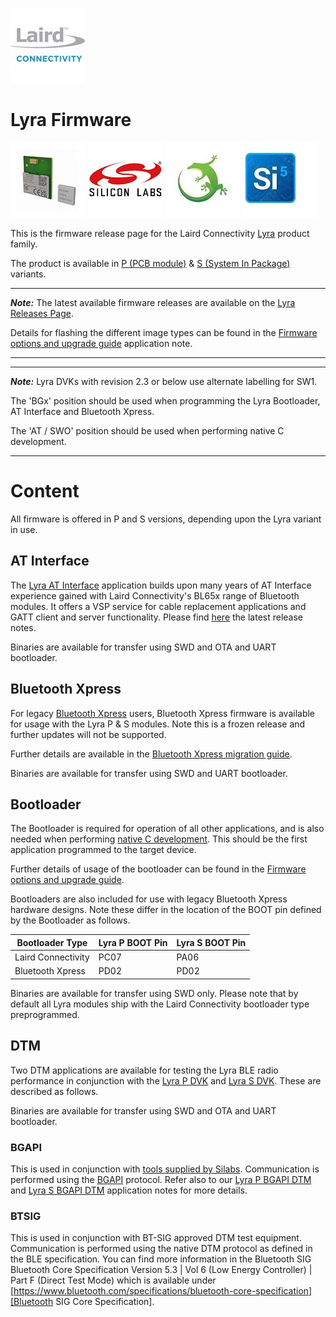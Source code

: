 [![Laird Connectivity](/images/laird_connectivity_logo.jpg)](https://www.lairdconnect.com/)

# Lyra Firmware

[![Lyra-P & Lyra-S](/images/lyra_p_and_lyra_s_render.jpg)](https://www.lairdconnect.com/wireless-modules/bluetooth-modules/bluetooth-5-modules/lyra-series-bluetooth-53-modules)
[![Silabs](/images/silabs_logo.jpg)](https://www.silabs.com)
[![Gecko SDK](/images/gecko_sdk_logo.jpg)](https://www.silabs.com/developers/gecko-software-development-kit)
[![Simplicity Studio](/images/simplicity_studio_logo.jpg)](https://www.silabs.com/developers/simplicity-studio)

This is the firmware release page for the Laird Connectivity [Lyra][Lyra product brief] product family.

The product is available in [P (PCB module)][Lyra P module datasheet] & [S (System In Package)][Lyra S module datasheet] variants.

---
**_Note:_** The latest available firmware releases are available on the [Lyra Releases Page].

Details for flashing the different image types can be found in the [Firmware options and upgrade guide] application note.

---

---
**_Note:_** Lyra DVKs with revision 2.3 or below use alternate labelling for SW1.

The 'BGx' position should be used when programming the Lyra Bootloader, AT Interface and Bluetooth Xpress.

The 'AT / SWO' position should be used when performing native C development.

---

# Content

All firmware is offered in P and S versions, depending upon the Lyra variant in use.

## AT Interface

The [Lyra AT Interface][Lyra AT Interface guide] application builds upon many years of AT Interface experience gained with Laird Connectivity's BL65x range of Bluetooth modules. It offers a VSP service for cable replacement applications and GATT client and server functionality. Please find [here][Lyra AT Interface release notes] the latest release notes.

Binaries are available for transfer using SWD and OTA and UART bootloader.

## Bluetooth Xpress

For legacy [Bluetooth Xpress][Bluetooth Xpress] users, Bluetooth Xpress firmware is available for usage with the Lyra P & S modules. Note this is a frozen release and further updates will not be supported.

Further details are available in the [Bluetooth Xpress migration guide][Bluetooth Xpress migration guide].

Binaries are available for transfer using SWD and UART bootloader.

## Bootloader

The Bootloader is required for operation of all other applications, and is also needed when performing [native C development][Native C development guide]. This should be the first application programmed to the target device.

Further details of usage of the bootloader can be found in the [Firmware options and upgrade guide][Firmware options and upgrade guide].

Bootloaders are also included for use with legacy Bluetooth Xpress hardware designs. Note these differ in the location of the BOOT pin defined by the Bootloader as follows.

|   Bootloader Type  | Lyra P BOOT Pin | Lyra S BOOT Pin |
|--------------------|-----------------|-----------------|
| Laird Connectivity |      PC07       |      PA06       |
| Bluetooth Xpress   |      PD02       |      PD02       |

Binaries are available for transfer using SWD only. Please note that by default all Lyra modules ship with the Laird Connectivity bootloader type preprogrammed.

## DTM

Two DTM applications are available for testing the Lyra BLE radio performance in conjunction with the [Lyra P DVK][Lyra P DVK user guide]
and [Lyra S DVK][Lyra S DVK user guide]. These are described as follows.

Binaries are available for transfer using SWD and OTA and UART bootloader.

### BGAPI

This is used in conjunction with [tools supplied by Silabs][Silabs BGAPI DTM documentation]. Communication is performed using the [BGAPI][Silabs BGAPI description] protocol. Refer also to our [Lyra P BGAPI DTM][Lyra P BGAPI DTM Application Note] and [Lyra S BGAPI DTM][Lyra S BGAPI DTM Application Note] application notes for more details.

### BTSIG

This is used in conjunction with BT-SIG approved DTM test equipment. Communication is performed using the native DTM protocol as defined in the BLE specification. You can find more information in the Bluetooth SIG Bluetooth Core Specification Version 5.3 | Vol 6 (Low Energy Controller) | Part F (Direct Test Mode) which is available under [https://www.bluetooth.com/specifications/bluetooth-core-specification][Bluetooth SIG Core Specification].

[Lyra product brief]: <https://www.lairdconnect.com/documentation/product-brief-lyra-series>
[Lyra P module datasheet]: <https://www.lairdconnect.com/documentation/datasheet-lyra-p>
[Lyra S module datasheet]: <https://www.lairdconnect.com/documentation/datasheet-lyra-s>
[Lyra AT Interface guide]: <https://www.lairdconnect.com/documentation/user-guide-interface-application-lyra-series>
[Lyra AT Interface release notes]: <https://www.lairdconnect.com/documentation/release-notes-lyra-series-vx-3-1-387>
[Bluetooth Xpress]: <https://docs.silabs.com/gecko-os/1/bgx/latest/getting-started>
[Lyra P DVK user guide]: <https://www.lairdconnect.com/documentation/user-guide-lyra-p-development-kit>
[Lyra S DVK user guide]: <https://www.lairdconnect.com/documentation/user-guide-lyra-s-development-kit>
[Native C development guide]: <https://www.lairdconnect.com/documentation/user-guide-lyra-series-c-code-development>
[Firmware options and upgrade guide]: <https://www.lairdconnect.com/documentation/user-guide-firmware-options-and-upgrading-lyra-series>
[Lyra P BGAPI DTM Application Note]: <https://www.lairdconnect.com/documentation/application-note-using-bgapi-direct-test-mode-lyra-p>
[Lyra S BGAPI DTM Application Note]: <https://www.lairdconnect.com/documentation/application-note-using-bgapi-direct-test-mode-lyra-s>
[Bluetooth SIG Core Specification]: <https://www.bluetooth.com/specifications/bluetooth-core-specification>
[Bluetooth Xpress migration guide]: <https://www.lairdconnect.com/documentation/user-guide-bluetooth-xpress-bgx-migration-lyra-modules>
[Silabs BGAPI DTM documentation]: <https://www.silabs.com/documents/public/application-notes/an1267-bt-rf-phy-evaluation-using-dtm-sdk-v3x.pdf>
[Silabs BGAPI description]: <https://docs.silabs.com/bluetooth/3.1/bgapi>
[Lyra Releases Page]: <https://github.com/LairdCP/Lyra_Firmware/releases/tag/GA2>
